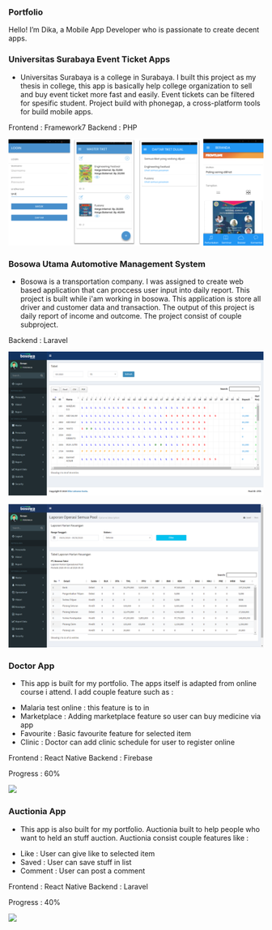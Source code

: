 ### Portfolio
Hello! I’m Dika, a Mobile App Developer who is passionate
to create decent apps.


### Universitas Surabaya Event Ticket Apps
* Universitas Surabaya is a college in Surabaya. I built this project as my thesis in college, this app is basically help college organization to sell and buy event ticket more fast and easily. Event tickets can be filtered for spesific student. Project build with phonegap, a cross-platform tools for build mobile apps.

Frontend : Framework7
Backend : PHP

![](/images/UbayaTiketApps.png)

### Bosowa Utama Automotive Management System
* Bosowa is a transportation company. I was assigned to create web based application that can proccess user input into daily report. This project is built while i'am working in bosowa. This application is store all driver and customer data and transaction. The output of this project is daily report of income and outcome. The project consist of couple subproject.

Backend : Laravel

![](/images/BosowaApps1.png)

![](/images/BosowaApps2.png)

### Doctor App
* This app is built for my portfolio. The apps itself is adapted from online course i attend. I add couple feature such as : 
- Malaria test online : this feature is to in
- Marketplace : Adding marketplace feature so user can buy medicine via app
- Favourite : Basic favourite feature for selected item
- Clinic : Doctor can add clinic schedule for user to register online

Frontend : React Native
Backend : Firebase

Progress : 60%

![](/images/DoctorApps1.png)

### Auctionia App
* This app is also built for my portfolio. Auctionia built to help people who want to held an stuff auction. Auctionia consist couple features like : 
- Like : User can give like to selected item
- Saved : User can save stuff in list
- Comment : User can post a comment

Frontend : React Native
Backend : Laravel

Progress : 40%

![](/images/AuctioniaApp1.png)
